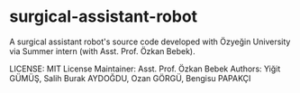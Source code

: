 # surgical-assistant-robot
A surgical assistant robot's source code developed with Özyeğin University via Summer
intern (with Asst. Prof. Özkan Bebek).

LICENSE: MIT License
Maintainer: Asst. Prof. Özkan Bebek
Authors: Yiğit GÜMÜŞ, Salih Burak AYDOĞDU, Ozan GÖRGÜ, Bengisu PAPAKÇI